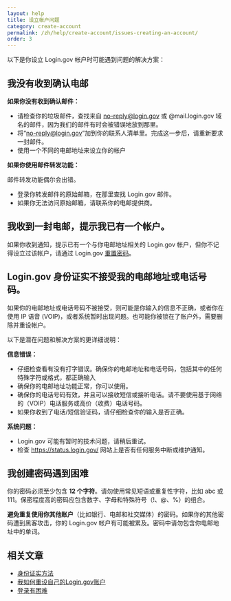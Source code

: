 ```yaml
---
layout: help
title: 设立帐户问题
category: create-account
permalink: /zh/help/create-account/issues-creating-an-account/
order: 3
---
```


以下是你设立 Login.gov 帐户时可能遇到问题的解决方案：

## 我没有收到确认电邮

**如果你没有收到确认邮件：**  
- 请检查你的垃圾邮件，查找来自 no-reply@login.gov 或 @mail.login.gov 域名的邮件，因为我们的邮件有时会被错误地放到那里。
- 将“no-reply@login.gov”加到你的联系人清单里。完成这一步后，请重新要求一封邮件。
- 使用一个不同的电邮地址来设立你的帐户

**如果你使用邮件转发功能：**

邮件转发功能偶尔会出错。  
- 登录你转发邮件的原始邮箱，在那里查找 Login.gov 邮件。
- 如果你无法访问原始邮箱，请联系你的电邮提供商。

## 我收到一封电邮，提示我已有一个帐户。

如果你收到通知，提示已有一个与你电邮地址相关的 Login.gov 帐户，但你不记得设立过该帐户，请通过 Login.gov [重置密码](/zh/help/trouble-signing-in/forgot-your-password/)。

## Login.gov 身份证实不接受我的电邮地址或电话号码。

如果你的电邮地址或电话号码不被接受，则可能是你输入的信息不正确，或者你在使用 IP 语音 (VOIP)，或者系统暂时出现问题。也可能你被锁在了账户外，需要删除并重设帐户。

以下是潜在问题和解决方案的更详细说明：

**信息错误：**  
- 仔细检查看有没有打字错误。确保你的电邮地址和电话号码，包括其中的任何特殊字符或格式，都正确输入
- 确保你的电邮地址功能正常，你可以使用。
- 确保你的电话号码有效，并且可以接收短信或接听电话。请不要使用基于网络的（VOIP）电话服务或高价（收费）电话号码。
- 如果你收到了电话/短信验证码，请仔细检查你的输入是否正确。

**系统问题：**  
- Login.gov 可能有暂时的技术问题，请稍后重试。
- 检查 <https://status.login.gov/> 网站上是否有任何服务中断或维护通知。

## 我创建密码遇到困难

你的密码必须至少包含 **12 个字符**。请勿使用常见短语或重复性字符，比如 abc 或 111。保密程度高的密码应包含数字、字母和特殊符号（!、@、%）的组合。

**避免重复使用你其他账户**（比如银行、电邮和社交媒体）的密码。如果你的其他密码遭到黑客攻击，你的 Login.gov 帐户有可能被累及。密码中请勿包含你电邮地址中的单词。

## 相关文章

* [身份证实方法](/zh/help/create-account/authentication-methods/)
* [我如何重设自己的Login.gov账户](/zh/help/create-account/how-do-i-create-an-account/)
* [登录有困难](/zh/help/trouble-signing-in/overview/)
